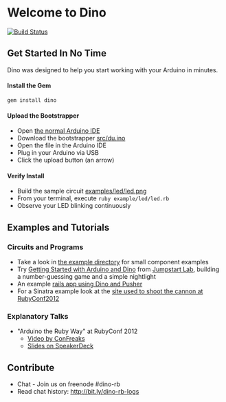 # Welcome to Dino
[![Build Status](https://secure.travis-ci.org/austinbv/dino.png)](http://travis-ci.org/austinbv/dino)

## Get Started In No Time

Dino was designed to help you start working with your Arduino in minutes.

#### Install the Gem

```
gem install dino
```

#### Upload the Bootstrapper

* Open [the normal Arduino IDE](http://arduino.cc/en/Main/Software)
* Download the bootstrapper [src/du.ino](https://raw.github.com/austinbv/dino/master/src/du.ino)
* Open the file in the Arduino IDE
* Plug in your Arduino via USB
* Click the upload button (an arrow)

#### Verify Install

* Build the sample circuit [examples/led/led.png](https://raw.github.com/austinbv/dino/master/examples/led/led.png)
* From your terminal, execute `ruby example/led/led.rb`
* Observe your LED blinking continuously

## Examples and Tutorials

### Circuits and Programs

* Take a look in [the example directory](https://github.com/austinbv/dino/tree/master/examples) for small component examples
* Try [Getting Started with Arduino and Dino](http://tutorials.jumpstartlab.com/projects/arduino/introducing_arduino.html) from [Jumpstart Lab](http://jumpstartlab.com), building a number-guessing game and a simple nightlight
* An example [rails app using Dino and Pusher](https://github.com/austinbv/dino_rails_example)
* For a Sinatra example look at the [site used to shoot the cannon at RubyConf2012](https://github.com/austinbv/dino_cannon)

### Explanatory Talks

* "Arduino the Ruby Way" at RubyConf 2012
  * [Video by ConFreaks](http://confreaks.com/videos/1294-rubyconf2012-arduino-the-ruby-way)
  * [Slides on SpeakerDeck](https://speakerdeck.com/austinbv/arduino-the-ruby-way)

## Contribute

* Chat - Join us on freenode #dino-rb  
* Read chat history: http://bit.ly/dino-rb-logs
